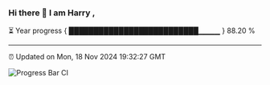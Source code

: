 ### Hi there 👋 I am Harry , 

⏳ Year progress { ██████████████████████████▁▁▁▁ } 88.20 %

---

⏰ Updated on Mon, 18 Nov 2024 19:32:27 GMT

![Progress Bar CI](https://github.com/duykhang68/duykhang68/workflows/Progress%20Bar%20CI/badge.svg)
